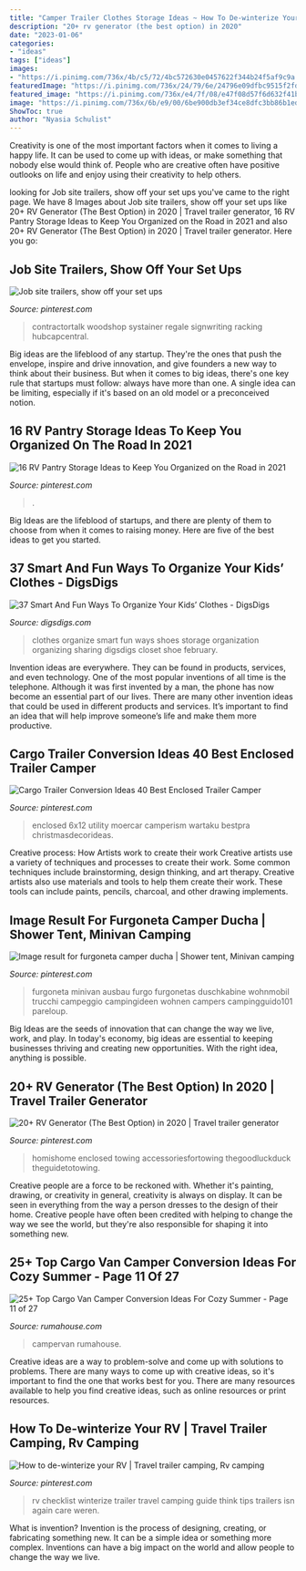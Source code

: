 ```yaml
---
title: "Camper Trailer Clothes Storage Ideas ~ How To De-winterize Your Rv"
description: "20+ rv generator (the best option) in 2020"
date: "2023-01-06"
categories:
- "ideas"
tags: ["ideas"]
images:
- "https://i.pinimg.com/736x/4b/c5/72/4bc572630e0457622f344b24f5af9c9a.jpg"
featuredImage: "https://i.pinimg.com/736x/24/79/6e/24796e09dfbc9515f2fd5460f42e1182.jpg"
featured_image: "https://i.pinimg.com/736x/e4/7f/08/e47f08d57f6d632f41b49339dfef5a68.jpg"
image: "https://i.pinimg.com/736x/6b/e9/00/6be900db3ef34ce8dfc3bb86b1edd3e8.jpg"
ShowToc: true
author: "Nyasia Schulist"
---
```



Creativity is one of the most important factors when it comes to living a happy life. It can be used to come up with ideas, or make something that nobody else would think of. People who are creative often have positive outlooks on life and enjoy using their creativity to help others.

	

		
looking for Job site trailers, show off your set ups you've came to the right page. We have 8 Images about Job site trailers, show off your set ups like 20+ RV Generator (The Best Option) in 2020 | Travel trailer generator, 16 RV Pantry Storage Ideas to Keep You Organized on the Road in 2021 and also 20+ RV Generator (The Best Option) in 2020 | Travel trailer generator. Here you go:
		
    
## Job Site Trailers, Show Off Your Set Ups

<img loading=lazy src="https://i.pinimg.com/736x/5e/72/75/5e7275c3c478f5692f59f863f4e86d75.jpg" onerror="this.onerror=null;this.src='https://tse2.mm.bing.net/th?id=OIP.VC6LAdFRyHWYlYbisfF5GAAAAA&amp;pid=15.1';" alt="Job site trailers, show off your set ups">

_Source: pinterest.com_

>contractortalk woodshop systainer regale signwriting racking hubcapcentral. 

	

Big ideas are the lifeblood of any startup. They're the ones that push the envelope, inspire and drive innovation, and give founders a new way to think about their business. But when it comes to big ideas, there's one key rule that startups must follow: always have more than one. A single idea can be limiting, especially if it's based on an old model or a preconceived notion.

    
## 16 RV Pantry Storage Ideas To Keep You Organized On The Road In 2021

<img loading=lazy src="https://i.pinimg.com/736x/e4/7f/08/e47f08d57f6d632f41b49339dfef5a68.jpg" onerror="this.onerror=null;this.src='https://tse1.mm.bing.net/th?id=OIP.psdak-mPznQueH4qaSm0cQHaJ4&amp;pid=15.1';" alt="16 RV Pantry Storage Ideas to Keep You Organized on the Road in 2021">

_Source: pinterest.com_

>. 

	

Big Ideas are the lifeblood of startups, and there are plenty of them to choose from when it comes to raising money. Here are five of the best ideas to get you started.

    
## 37 Smart And Fun Ways To Organize Your Kids’ Clothes - DigsDigs

<img loading=lazy src="http://www.digsdigs.com/photos/smart-and-fun-kids-clothes-organizing-ideas-11.jpg" onerror="this.onerror=null;this.src='https://tse2.mm.bing.net/th?id=OIP.4YtWfQtVTW-NZDvSHIwgIQAAAA&amp;pid=15.1';" alt="37 Smart And Fun Ways To Organize Your Kids’ Clothes - DigsDigs">

_Source: digsdigs.com_

>clothes organize smart fun ways shoes storage organization organizing sharing digsdigs closet shoe february. 

	

Invention ideas are everywhere. They can be found in products, services, and even technology. One of the most popular inventions of all time is the telephone. Although it was first invented by a man, the phone has now become an essential part of our lives. There are many other invention ideas that could be used in different products and services. It’s important to find an idea that will help improve someone’s life and make them more productive.

    
## Cargo Trailer Conversion Ideas 40 Best Enclosed Trailer Camper

<img loading=lazy src="https://i.pinimg.com/736x/be/86/10/be8610e117e1732c47624ee2e0679423.jpg" onerror="this.onerror=null;this.src='https://tse2.mm.bing.net/th?id=OIP.C2cOuVj057rNTNkELQsSwwHaJ3&amp;pid=15.1';" alt="Cargo Trailer Conversion Ideas 40 Best Enclosed Trailer Camper">

_Source: pinterest.com_

>enclosed 6x12 utility moercar camperism wartaku bestpra christmasdecorideas. 

	

Creative process: How Artists work to create their work
Creative artists use a variety of techniques and processes to create their work. Some common techniques include brainstorming, design thinking, and art therapy. Creative artists also use materials and tools to help them create their work. These tools can include paints, pencils, charcoal, and other drawing implements.

    
## Image Result For Furgoneta Camper Ducha | Shower Tent, Minivan Camping

<img loading=lazy src="https://i.pinimg.com/736x/24/79/6e/24796e09dfbc9515f2fd5460f42e1182.jpg" onerror="this.onerror=null;this.src='https://tse3.mm.bing.net/th?id=OIP.LojJwCNt81LkM8dDvJ7nlAAAAA&amp;pid=15.1';" alt="Image result for furgoneta camper ducha | Shower tent, Minivan camping">

_Source: pinterest.com_

>furgoneta minivan ausbau furgo furgonetas duschkabine wohnmobil trucchi campeggio campingideen wohnen campers campingguido101 pareloup. 

	

Big Ideas are the seeds of innovation that can change the way we live, work, and play. In today's economy, big ideas are essential to keeping businesses thriving and creating new opportunities. With the right idea, anything is possible.

    
## 20+ RV Generator (The Best Option) In 2020 | Travel Trailer Generator

<img loading=lazy src="https://i.pinimg.com/736x/6b/e9/00/6be900db3ef34ce8dfc3bb86b1edd3e8.jpg" onerror="this.onerror=null;this.src='https://tse2.mm.bing.net/th?id=OIP.fJ2AXZQmSVG7CycH-bcC6AHaLH&amp;pid=15.1';" alt="20+ RV Generator (The Best Option) in 2020 | Travel trailer generator">

_Source: pinterest.com_

>homishome enclosed towing accessoriesfortowing thegoodluckduck theguidetotowing. 

	

Creative people are a force to be reckoned with. Whether it's painting, drawing, or creativity in general, creativity is always on display. It can be seen in everything from the way a person dresses to the design of their home. Creative people have often been credited with helping to change the way we see the world, but they're also responsible for shaping it into something new.

    
## 25+ Top Cargo Van Camper Conversion Ideas For Cozy Summer - Page 11 Of 27

<img loading=lazy src="https://rumahouse.com/wp-content/uploads/2018/11/25-Top-Cargo-Van-Camper-Conversion-Ideas-For-Cozy-Summer-11.jpg" onerror="this.onerror=null;this.src='https://tse4.mm.bing.net/th?id=OIP.23g2D44Sw3vTC0fTLd_s4gHaFj&amp;pid=15.1';" alt="25+ Top Cargo Van Camper Conversion Ideas For Cozy Summer - Page 11 of 27">

_Source: rumahouse.com_

>campervan rumahouse. 

	

Creative ideas are a way to problem-solve and come up with solutions to problems. There are many ways to come up with creative ideas, so it's important to find the one that works best for you. There are many resources available to help you find creative ideas, such as online resources or print resources.

    
## How To De-winterize Your RV | Travel Trailer Camping, Rv Camping

<img loading=lazy src="https://i.pinimg.com/736x/4b/c5/72/4bc572630e0457622f344b24f5af9c9a.jpg" onerror="this.onerror=null;this.src='https://tse2.mm.bing.net/th?id=OIP.pPxae1YAYfqit8Wkm-JzmQHaM9&amp;pid=15.1';" alt="How to de-winterize your RV | Travel trailer camping, Rv camping">

_Source: pinterest.com_

>rv checklist winterize trailer travel camping guide think tips trailers isn again care weren. 

	

What is invention?
Invention is the process of designing, creating, or fabricating something new. It can be a simple idea or something more complex. Inventions can have a big impact on the world and allow people to change the way we live.

